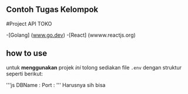 ## Contoh Tugas Kelompok
#Project API TOKO

-[Golang] (www.go.dev)
-[React] (wwww.reactjs.org)

## how to use ##
untuk **menggunakan** projek _ini_ tolong sediakan file `.env` dengan struktur seperti berikut:

'''js
DBName  : <nama db>
Port    : <port yang digunakan>
'''
Harusnya sih bisa





